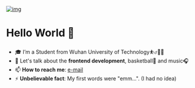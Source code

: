 [![img](github.assets/68747470733a2f2f692e696d6775722e636f6d2f4136625747466c2e676966.gif)](https://camo.githubusercontent.com/31a2f49c2960bd98e115c536f78f1781d631d2097cbbd73cb006be1aa526246b/68747470733a2f2f692e696d6775722e636f6d2f4136625747466c2e676966)

# Hello World 👋

- 🎓 I’m a Student from Wuhan University of Technology⛹️‍♂️🏃‍♂️
- 💬 Let's talk about the **frontend development**, basketball🏀 and music🎧
- 📫 **How to reach me**: [e-mail](wentao31@foxmail.com) 
- ⚡ **Unbelievable fact**: My first words were "emm...". (I had no idea)
